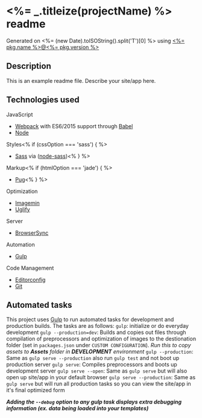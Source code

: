 # <%= _.titleize(projectName) %> readme

Generated on <%= (new Date).toISOString().split('T')[0] %> using
[<%= pkg.name %>@<%= pkg.version %>](https://github.com/viperfx07/generator-boilerplatev)

## Description

This is an example readme file.
Describe your site/app here.

## Technologies used

JavaScript
- [Webpack](http://webpack.js.org/) with ES6/2015 support through [Babel](https://babeljs.io/)
- [Node](https://nodejs.org/)

Styles<% if (cssOption === 'sass') { %>
- [Sass](http://sass-lang.com/) via ([node-sass](https://github.com/sass/node-sass))<% } %>

Markup<% if (htmlOption === 'jade') { %>
- [Pug](http://pugjs.org/)<% } %>

Optimization
- [Imagemin](https://github.com/imagemin/imagemin)
- [Uglify](https://github.com/mishoo/UglifyJS)

Server
- [BrowserSync](http://www.browsersync.io/)

Automation
- [Gulp](http://gulpjs.com)

Code Management
- [Editorconfig](http://editorconfig.org/)
- [Git](https://git-scm.com/)


## Automated tasks

This project uses [Gulp](http://gulpjs.com) to run automated tasks for development and production builds.
The tasks are as follows:
`gulp`: initialize or do everyday development
`gulp --production=dev`:
Builds and copies out files through compilation of preprocessors and optimization of images to the destionation folder (set in `packages.json` under `CUSTOM CONFIGURATION`). _Run this to copy assets to __Assets__ folder in __DEVELOPMENT__ environment_
`gulp --production`: Same as `gulp serve --production` also run `gulp test` and  not boot up production server
`gulp serve`: Compiles preprocessors and boots up development server
`gulp serve --open`: Same as `gulp serve` but will also open up site/app in your default browser
`gulp serve --production`: Same as `gulp serve` but will run all production tasks so you can view the site/app in it's final optimized form

***Adding the `--debug` option to any gulp task displays extra debugging information (ex. data being loaded into your templates)***